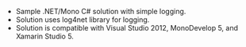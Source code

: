 * Sample .NET/Mono C# solution with simple logging. 
* Solution uses log4net library for logging. 
* Solution is compatible with Visual Studio 2012, MonoDevelop 5, and Xamarin Studio 5.